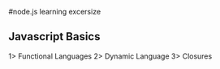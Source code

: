 #node.js learning excersize 

## Javascript Basics 
1> Functional Languages
2> Dynamic Language
3> Closures
